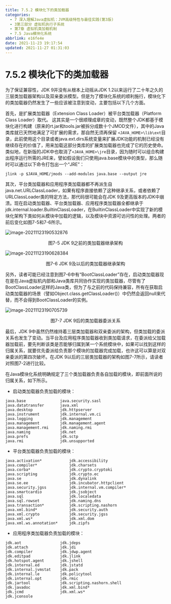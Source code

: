 ```yaml
---
title: 7.5.2 模块化下的类加载器
categories: 
  - 7 深入理解Java虛拟机：JVM高级特性与最佳实践(第3版)
  - 3第三部分 虚拟机执行子系统
  - 第7章 虚拟机类加载机制
  - 7.5 Java模块化系统
abbrlink: e16fe4e
date: 2021-11-23 19:17:54
updated: 2021-11-27 01:31:03
---
```

# 7.5.2 模块化下的类加载器
为了保证兼容性，JDK 9并没有从根本上动摇从JDK 1.2以来运行了二十年之久的三层类加载器架构以及双亲委派模型。但是为了模块化系统的顺利施行，模块化下的类加载器仍然发生了一些应该被注意到变动，主要包括以下几个方面。

首先，是扩展类加载器（Extension Class Loader）被平台类加载器（Platform Class Loader）取代。 这其实是一个很顺理成章的变动，既然整个JDK都基于模块化进行构建（原来的rt.jar和tools.jar被拆分成数十个JMOD文件），其中的Java类库就已天然地满足了可扩展的需求，那自然无须再保留 `<JAVA_HOME>\lib\ext`目录，此前使用这个目录或者java.ext.dirs系统变量来扩展JDK功能的机制已经没有继续存在的价值了，用来加载这部分类库的扩展类加载器也完成了它的历史使命。类似地，在新版的JDK中也取消了`<JAVA_HOME>\jre`目录，因为随时可以组合构建出程序运行所需的JRE来，譬如假设我们只使用java.base模块中的类型，那么随时可以通过以下命令打包出一个“JRE”：
```
jlink -p $JAVA_HOME/jmods --add-modules java.base --output jre
```
其次，平台类加载器和应用程序类加载器都不再派生自java.net.URLClassLoader，如果有程序直接依赖了这种继承关系，或者依赖了URLClassLoader类的特定方法，那代码很可能会在JDK 9及更高版本的JDK中崩溃。现在启动类加载器、平台类加载器、应用程序类加载器全都继承于jdk.internal.loader.BuiltinClassLoader，在BuiltinClassLoader中实现了新的模块化架构下类如何从模块中加载的逻辑，以及模块中资源可访问性的处理。两者的前后变化如图7-5和7-6所示。

![image-20211123190532876](https://gitee.com/XiaoLan223/images/raw/master/Blog/Sum/20211123190533.png)

<center>图7-5 JDK 9之前的类加载器继承架构</center>

![image-20211123190628384](https://gitee.com/XiaoLan223/images/raw/master/Blog/Sum/20211123190628.png)

<center>图7-6 JDK 9及以后的类加载器继承架构</center>

另外，读者可能已经注意到图7-6中有“BootClassLoader”存在，启动类加载器现在是在Java虚拟机内部和Java类库共同协作实现的类加载器，尽管有了BootClassLoader这样的Java类，但为了与之前的代码保持兼容，所有在获取启动类加载器的场景（譬如Object.class.getClassLoader()）中仍然会返回null来代替，而不会得到BootClassLoader的实例。

![image-20211123190705739](https://gitee.com/XiaoLan223/images/raw/master/Blog/Sum/20211123190705.png)

<center>图7-7 JDK 9后的类加载器委派关系</center>

最后，JDK 9中虽然仍然维持着三层类加载器和双亲委派的架构，但类加载的委派关系也发生了变动。当平台及应用程序类加载器收到类加载请求，在委派给父加载器加载前，要先判断该类是否能够归属到某一个系统模块中，如果可以找到这样的归属关系，就要优先委派给负责那个模块的加载器完成加载，也许这可以算是对双亲委派的第四次破坏。在JDK 9以后的三层类加载器的架构如图7-7所示，请读者对照图7-2进行比较。

在Java模块化系统明确规定了三个类加载器负责各自加载的模块，即前面所说的归属关系，如下所示。
- 启动类加载器负责加载的模块：

```
java.base               java.security.sasl
java.datatransfer       java.xml
java.desktop            jdk.httpserver
java.instrument         jdk.internal.vm.ci
java.logging            jdk.management
java.management         jdk.management.agent
java.management.rmi     jdk.naming.rmi
java.naming             jdk.net
java.prefs              jdk.sctp
java.rmi                jdk.unsupported
```
- 平台类加载器负责加载的模块：

```
java.activation*            jdk.accessibility 
java.compiler*              jdk.charsets 
java.corba*                 jdk.crypto.cryptoki 
java.scripting              jdk.crypto.ec 
java.se                     jdk.dynalink 
java.se.ee                  jdk.incubator.httpclient 
java.security.jgss          jdk.internal.vm.compiler* 
java.smartcardio            jdk.jsobject 
java.sql                    jdk.localedata 
java.sql.rowset             jdk.naming.dns 
java.transaction*           jdk.scripting.nashorn 
java.xml.bind*              jdk.security.auth 
java.xml.crypto             jdk.security.jgss 
java.xml.ws*                jdk.xml.dom 
java.xml.ws.annotation*     jdk.zipfs 
```
- 应用程序类加载器负责加载的模块：

```
jdk.aot                 jdk.jdeps 
jdk.attach              jdk.jdi 
jdk.compiler            jdk.jdwp.agent 
jdk.editpad             jdk.jlink 
jdk.hotspot.agent       jdk.jshell 
jdk.internal.ed         jdk.jstatd 
jdk.internal.jvmstat    jdk.pack 
jdk.internal.le         jdk.policytool 
jdk.internal.opt        jdk.rmic 
jdk.jartool             jdk.scripting.nashorn.shell 
jdk.javadoc             jdk.xml.bind* 
jdk.jcmd                jdk.xml.ws* 
jdk.jconsole
```
